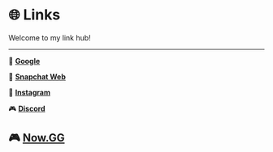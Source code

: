 # 🌐 Links

Welcome to my link hub!

---

🔎 **[Google](https://google.com)**  

👻 **[Snapchat Web](https://web.snapchat.com)**  

📸 **[Instagram](https://www.instagram.com)**  

🎮 **[Discord](https://discord.com)**  

🎮 **[Now.GG](https://maths.services/)** 
---
